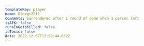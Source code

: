 ```yaml
---
templateKey: player
name: Glorgi2211
comments: Surrendered after 1 round of demo when 1 person left
isAFK: false
runsInGetsKilled: false
isToxic: false
date: 2022-12-07T17:58:44.632Z
---
```

